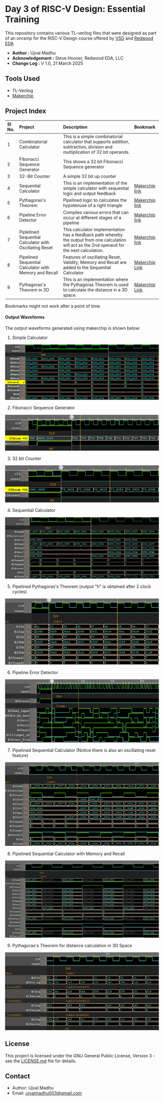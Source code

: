 # Day 3 of RISC-V Design: Essential Training

This repository contains various TL-verilog files that were designed as part of an onramp for the RISC-V Design course offered by [VSD](https://vlsisystemdesign.com) and [Redwood EDA](https://www.redwoodeda.com)


- **Author :** Ujval Madhu
- **Acknowledgement :** Steve Hoover, Redwood EDA, LLC
- **Change Log :**  V 1.0, 21 March 2025


## Tools Used
- TL-Verilog
- [Makerchip](https://www.makerchip.com)

## Project Index


|  Sl No. | Project| Description| Bookmark |
|:-------|:-------|:-----------|:----------|
| 1 | Combinatorial Calculator | This is a simple combinatorial calculator that supports addition, subtraction, division and multiplication of 32 bit operands. |  |
| 2 | Fibonacci Sequence Generator  | This shows a 32 bit Fibonacci Sequence generator |  |
| 3 | 32-Bit Counter| A simple 32 bit up counter |  |
| 4 | Sequential Calculator | This is an implementation of the simple calculator with sequential logic and output feedback| [Makerchip link](https://makerchip.com/sandbox/0ADf9hQRW/08qh6Wy) |
| 5 | Pythagoras's Theorem | Pipelined logic to calculates the hypotenuse of a right triangle| [Makerchip link](https://makerchip.com/sandbox/0ADf9hQRW/0X6hXjN) |
| 6 | Pipeline Error Detector| Compiles various errors that can occur at different stages of a pipeline | [Makerchip link](https://makerchip.com/sandbox/0ADf9hQRW/01jhMx4) |
| 7 | Piplelined Sequential Calculator with Oscillating Reset | This calculator implementation has a feedback path whereby the output from one calculation will act as the 2nd operand for the next calculation.| [Makerchip link](https://makerchip.com/sandbox/0ADf9hQRW/098hk8g#) |
| 8 | Pipelined Sequential Calculator with Memory and Recall| Features of oscillating Reset, Validity, Memory and Recall are added to the Sequential Calculator |[Makerchip Link](https://makerchip.com/sandbox/0ADf9hQRW/0g5hA8l) |
| 9 | Pythagoras's Theorem in 3D |  This is an implementation where the Pythagoras Theorem is used to calculate the distance in a 3D space.| [Makerchip Link](https://makerchip.com/sandbox/0ADf9hQRW/0Q1hk7O) |


Bookmarks might not work after a point of time.

#### Output Waveforms

The output waveforms generated using makerchip is shown below:


1. Simple Calculator
<p>
    <img = src = "./Figures/cb_calc_waveform.PNG">
</p>

2. Fibonacci Sequence Generator
<p>
    <img = src = "./Figures/fib_gen_waveform.png">
</p>

3. 32 bit Counter
<p>
    <img = src = "./Figures/counter_waveform.png">
</p>

4. Sequential Calculator
<p>
    <img = src = "./Figures/seq_calc_waveform.png">
</p>

5. Pipelined Pythagoras's Theorem (output "h" is obtained after 2 clock cycles)
<p>
    <img = src = "./Figures/pythagoras_waveform.png">
</p>

6. Pipeline Error Detector
<p>
    <img = src = "./Figures/error_detector_waveform.png">
</p>

7. Pipelined Sequential Calculator (Notice there is also an oscillating  reset feature)
<p>
    <img = src = "./Figures/pipelined_seq_calc_waveform.png">
</p>

8. Pipelined Sequential Calculator with Memory and Recall
<p>
    <img = src = "./Figures/seq_calc_mem_recall_waveform.png">
</p>

9. Pythagoras's Theorem for distance calculation in 3D Space
<p>
    <img = src = "./Figures/pythagoras_3D_waveform.png">
</p>


## License

This project is licensed under the GNU General Public License, Version 3 - see the [LICENSE.md](../LICENSE.md) file for details.

## Contact

- Author: Ujval Madhu
- Email: ujvalmadhu003@gmail.com